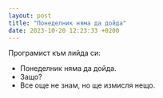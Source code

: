 ```yaml
---
layout: post
title: "Понеделник няма да дойда"
date: 2023-10-20 12:23:33 +0200
---
```

Програмист към лийда си:
- Понеделник няма да дойда.
- Защо?
- Все още не знам, но ще измисля нещо.
